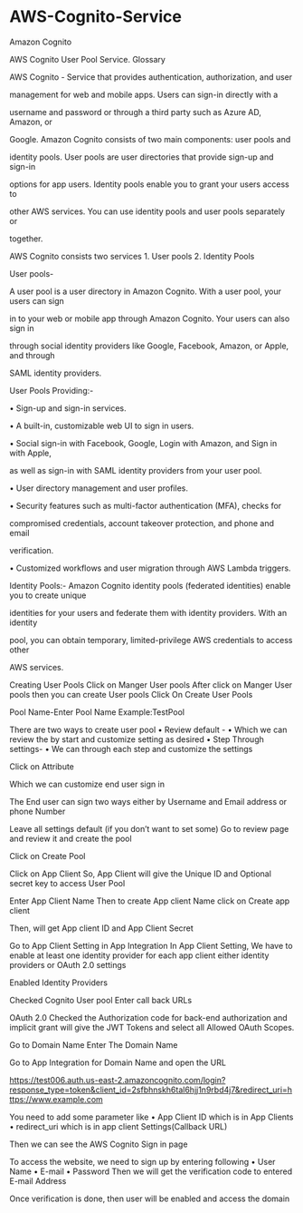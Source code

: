 # AWS-Cognito-Service


 Amazon	Cognito	
 
AWS Cognito User Pool Service.
Glossary


AWS Cognito - Service that provides authentication, authorization, and user

management for web and mobile apps. Users can sign-in directly with a

username and password or through a third party such as Azure AD, Amazon, or

Google. Amazon Cognito consists of two main components: user pools and

identity pools. User pools are user directories that provide sign-up and sign-in

options for app users. Identity pools enable you to grant your users access to

other AWS services. You can use identity pools and user pools separately or

together.


AWS Cognito consists two services 1. User pools
2. Identity Pools


User pools-

A user pool is a user directory in Amazon Cognito. With a user pool, your users can sign

in to your web or mobile app through Amazon Cognito. Your users can also sign in

through social identity providers like Google, Facebook, Amazon, or Apple, and through

SAML identity providers.

User Pools Providing:-



• Sign-up and sign-in services.

• A built-in, customizable web UI to sign in users.

• Social sign-in with Facebook, Google, Login with Amazon, and Sign in with Apple,

as well as sign-in with SAML identity providers from your user pool.

• User directory management and user profiles.

• Security features such as multi-factor authentication (MFA), checks for

compromised credentials, account takeover protection, and phone and email

verification.

• Customized workflows and user migration through AWS Lambda triggers.


Identity Pools:-
Amazon Cognito identity pools (federated identities) enable you to create unique

identities for your users and federate them with identity providers. With an identity

pool, you can obtain temporary, limited-privilege AWS credentials to access other

AWS services.


Creating User Pools
Click on Manger User pools
After click on Manger User pools then you can create User pools
Click On Create User Pools

Pool Name-Enter Pool Name
Example:TestPool


There are two ways to create user pool • Review default -
• Which we can review the by start and customize setting as desired • Step Through settings-
• We can through each step and customize the settings

Click on Attribute


Which we can customize end user sign in

The End user can sign two ways either by Username and Email address or phone Number


Leave all settings default (if you don’t want to set some)
Go to review page and review it and create the pool



Click on Create Pool

Click on App Client
So, App Client will give the Unique ID and Optional secret key to access User Pool


Enter App Client Name
Then to create App client Name click on Create app client


Then, will get App client ID and App Client Secret

Go to App Client Setting in App Integration
In App Client Setting, We have to enable at least one identity provider for each app client either identity providers or OAuth 2.0 settings


Enabled Identity Providers

Checked Cognito User pool Enter call back URLs

OAuth 2.0
Checked the Authorization code for back-end authorization and implicit grant will give the JWT Tokens and select all Allowed OAuth Scopes.


Go to Domain Name Enter The Domain Name

Go to App Integration for Domain Name and open the URL

https://test006.auth.us-east-2.amazoncognito.com/login?response_type=token&client_id=2sfbhnskh6tal6hjj1n9rbd4j7&redirect_uri=https://www.example.com


You need to add some parameter like
• App Client ID which is in App Clients
• redirect_uri which is in app client Settings(Callback URL)

Then we can see the AWS Cognito Sign in page

To access the website, we need to sign up by entering following
• User Name • E-mail
• Password
Then we will get the verification code to entered E-mail Address

Once verification is done, then user will be enabled and access the domain
